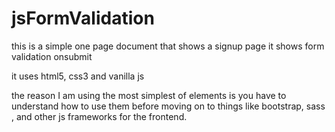 # jsFormValidation


this is a simple one page document that shows a signup page
it shows form validation onsubmit

it uses html5, css3 and vanilla js 

the reason I am using the most simplest of elements 
is you have to understand how to use them before moving on
to things like bootstrap, sass , and other js frameworks for 
the frontend.
